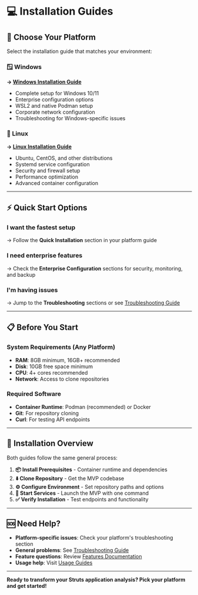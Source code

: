 # 💻 Installation Guides

## 🎯 **Choose Your Platform**

Select the installation guide that matches your environment:

### **🪟 Windows**
**→ [Windows Installation Guide](windows.md)**
- Complete setup for Windows 10/11
- Enterprise configuration options
- WSL2 and native Podman setup
- Corporate network configuration
- Troubleshooting for Windows-specific issues

### **🐧 Linux**  
**→ [Linux Installation Guide](linux.md)**
- Ubuntu, CentOS, and other distributions
- Systemd service configuration
- Security and firewall setup
- Performance optimization
- Advanced container configuration

---

## ⚡ **Quick Start Options**

### **I want the fastest setup**
→ Follow the **Quick Installation** section in your platform guide

### **I need enterprise features**
→ Check the **Enterprise Configuration** sections for security, monitoring, and backup

### **I'm having issues**
→ Jump to the **Troubleshooting** sections or see [Troubleshooting Guide](../../TROUBLESHOOTING.md)

---

## 📋 **Before You Start**

### **System Requirements (Any Platform)**
- **RAM**: 8GB minimum, 16GB+ recommended
- **Disk**: 10GB free space minimum  
- **CPU**: 4+ cores recommended
- **Network**: Access to clone repositories

### **Required Software**
- **Container Runtime**: Podman (recommended) or Docker
- **Git**: For repository cloning
- **Curl**: For testing API endpoints

---

## 🎯 **Installation Overview**

Both guides follow the same general process:

1. **📦 Install Prerequisites** - Container runtime and dependencies
2. **⬇️ Clone Repository** - Get the MVP codebase
3. **⚙️ Configure Environment** - Set repository paths and options
4. **🚀 Start Services** - Launch the MVP with one command
5. **✅ Verify Installation** - Test endpoints and functionality

---

## 🆘 **Need Help?**

- **Platform-specific issues**: Check your platform's troubleshooting section
- **General problems**: See [Troubleshooting Guide](../../TROUBLESHOOTING.md)
- **Feature questions**: Review [Features Documentation](../features.md)
- **Usage help**: Visit [Usage Guides](../usage/)

---

**Ready to transform your Struts application analysis? Pick your platform and get started!**